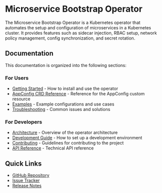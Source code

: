# Microservice Bootstrap Operator

The Microservice Bootstrap Operator is a Kubernetes operator that automates the setup and configuration of microservices in a Kubernetes cluster. It provides features such as sidecar injection, RBAC setup, network policy management, config synchronization, and secret rotation.

## Documentation

This documentation is organized into the following sections:

### For Users
- [Getting Started](./user/getting-started.md) - How to install and use the operator
- [AppConfig CRD Reference](./user/appconfig-reference.md) - Reference for the AppConfig custom resource
- [Examples](./user/examples.md) - Example configurations and use cases
- [Troubleshooting](./user/troubleshooting.md) - Common issues and solutions

### For Developers
- [Architecture](./dev/architecture.md) - Overview of the operator architecture
- [Development Guide](./dev/development-guide.md) - How to set up a development environment
- [Contributing](./dev/contributing.md) - Guidelines for contributing to the project
- [API Reference](./dev/api-reference.md) - Technical API reference

## Quick Links

- [GitHub Repository](https://github.com/k8soperators/microservice-bootstrap-operator)
- [Issue Tracker](https://github.com/k8soperators/microservice-bootstrap-operator/issues)
- [Release Notes](./CHANGELOG.md)
